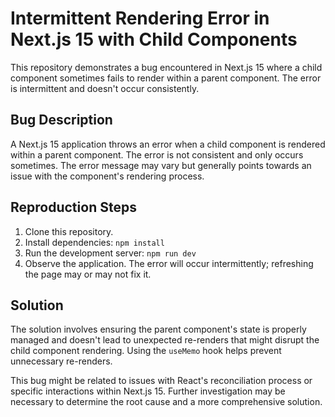 # Intermittent Rendering Error in Next.js 15 with Child Components

This repository demonstrates a bug encountered in Next.js 15 where a child component sometimes fails to render within a parent component. The error is intermittent and doesn't occur consistently.

## Bug Description

A Next.js 15 application throws an error when a child component is rendered within a parent component. The error is not consistent and only occurs sometimes. The error message may vary but generally points towards an issue with the component's rendering process.

## Reproduction Steps

1. Clone this repository.
2. Install dependencies: `npm install`
3. Run the development server: `npm run dev`
4. Observe the application.  The error will occur intermittently; refreshing the page may or may not fix it.

## Solution

The solution involves ensuring the parent component's state is properly managed and doesn't lead to unexpected re-renders that might disrupt the child component rendering.  Using the `useMemo` hook helps prevent unnecessary re-renders. 

This bug might be related to issues with React's reconciliation process or specific interactions within Next.js 15.  Further investigation may be necessary to determine the root cause and a more comprehensive solution.
